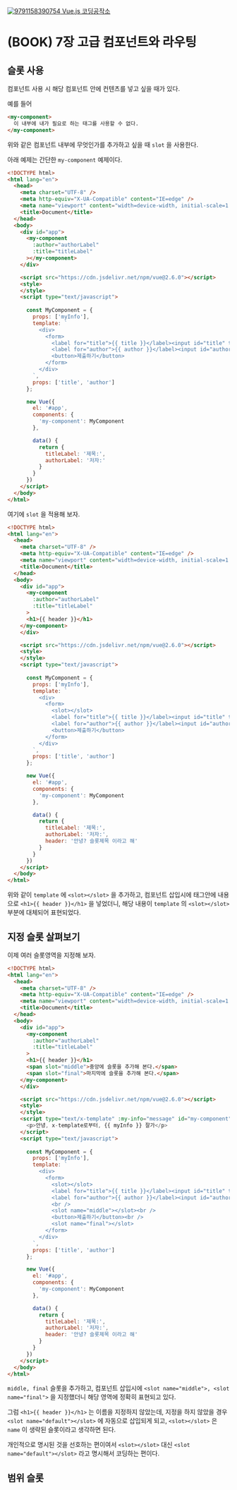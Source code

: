 [![9791158390754](http://image.yes24.com/goods/78872554/800x0) Vue.js 코딩공작소](http://www.yes24.com/Product/Goods/78872554)

# (BOOK) 7장 고급 컴포넌트와 라우팅

## 슬롯 사용

컴포넌트 사용 시 해당 컴포넌트 안에 컨텐츠를 넣고 싶을 때가 있다.

예를 들어

```html
<my-component>
  이 내부에 내가 필요로 하는 태그를 사용할 수 없다.
</my-component>
```

위와 같은 컴포넌트 내부에 무엇인가를 추가하고 싶을 때 `slot` 을 사용한다.

아래 예제는 간단한 `my-component` 예제이다.

```html
<!DOCTYPE html>
<html lang="en">
  <head>
    <meta charset="UTF-8" />
    <meta http-equiv="X-UA-Compatible" content="IE=edge" />
    <meta name="viewport" content="width=device-width, initial-scale=1.0" />
    <title>Document</title>
  </head>
  <body>
    <div id="app">
      <my-component 
        :author="authorLabel"
        :title="titleLabel"
      ></my-component>
    </div>

    <script src="https://cdn.jsdelivr.net/npm/vue@2.6.0"></script>
    <style>
    </style>
    <script type="text/javascript">
    
      const MyComponent = {
        props: ['myInfo'],
        template: `
          <div>
            <form>
              <label for="title">{{ title }}</label><input id="title" type="text" /><br />
              <label for="author">{{ author }}</label><input id="author" type="text" /><br />
              <button>제출하기</button>
            </form>
          </div>
        `,
        props: ['title', 'author']
      };

      new Vue({
        el: '#app',
        components: {
          'my-component': MyComponent
        },

        data() {
          return {
            titleLabel: '제목:',
            authorLabel: '저자:'
          }
        }
      })
    </script>
  </body>
</html>
```

여기에 `slot` 을 적용해 보자.

```html
<!DOCTYPE html>
<html lang="en">
  <head>
    <meta charset="UTF-8" />
    <meta http-equiv="X-UA-Compatible" content="IE=edge" />
    <meta name="viewport" content="width=device-width, initial-scale=1.0" />
    <title>Document</title>
  </head>
  <body>
    <div id="app">
      <my-component 
        :author="authorLabel"
        :title="titleLabel"
      >
      <h1>{{ header }}</h1>
    </my-component>
    </div>

    <script src="https://cdn.jsdelivr.net/npm/vue@2.6.0"></script>
    <style>
    </style>
    <script type="text/javascript">
    
      const MyComponent = {
        props: ['myInfo'],
        template: `
          <div>
            <form>
              <slot></slot>
              <label for="title">{{ title }}</label><input id="title" type="text" /><br />
              <label for="author">{{ author }}</label><input id="author" type="text" /><br />
              <button>제출하기</button>
            </form>
          </div>
        `,
        props: ['title', 'author']
      };

      new Vue({
        el: '#app',
        components: {
          'my-component': MyComponent
        },

        data() {
          return {
            titleLabel: '제목:',
            authorLabel: '저자:',
            header: '안녕? 슬롯제목 이라고 해'
          }
        }
      })
    </script>
  </body>
</html>
```

위와 같이 `template` 에 `<slot></slot>` 을 추가하고, 컴포넌트 삽입시에 태그안에 내용으로 `<h1>{{ header }}</h1>` 을 넣었더니, 해당 내용이 `template` 의 `<slot></slot>` 부분에 대체되어 표현되었다.

## 지정 슬롯 살펴보기

이제 여러 슬롯영역을 지정해 보자.

```html
<!DOCTYPE html>
<html lang="en">
  <head>
    <meta charset="UTF-8" />
    <meta http-equiv="X-UA-Compatible" content="IE=edge" />
    <meta name="viewport" content="width=device-width, initial-scale=1.0" />
    <title>Document</title>
  </head>
  <body>
    <div id="app">
      <my-component 
        :author="authorLabel"
        :title="titleLabel"
      >
      <h1>{{ header }}</h1>
      <span slot="middle">중앙에 슬롯을 추가해 본다.</span>
      <span slot="final">마지막에 슬롯을 추가해 본다.</span>
    </my-component>
    </div>

    <script src="https://cdn.jsdelivr.net/npm/vue@2.6.0"></script>
    <style>
    </style>
    <script type="text/x-template" :my-info="message" id="my-component">
      <p>안녕, x-template로부터, {{ myInfo }} 잘가</p>
    </script>
    <script type="text/javascript">
    
      const MyComponent = {
        props: ['myInfo'],
        template: `
          <div>
            <form>
              <slot></slot>
              <label for="title">{{ title }}</label><input id="title" type="text" /><br />
              <label for="author">{{ author }}</label><input id="author" type="text" /><br />
              <br />
              <slot name="middle"></slot><br />
              <button>제출하기</button><br />
              <slot name="final"></slot>
            </form>
          </div>
        `,
        props: ['title', 'author']
      };

      new Vue({
        el: '#app',
        components: {
          'my-component': MyComponent
        },

        data() {
          return {
            titleLabel: '제목:',
            authorLabel: '저자:',
            header: '안녕? 슬롯제목 이라고 해'
          }
        }
      })
    </script>
  </body>
</html>
```

`middle, final` 슬롯을 추가하고, 컴포넌트 삽입시에 `<slot name="middle">, <slot name="final">` 을 지정했더니 해당 영역에 정확히 표현되고 있다.

그럼 `<h1>{{ header }}</h1>` 는 이름을 지정하지 않았는데, 지정을 하지 않았을 경우 `<slot name="default"></slot>` 에 자동으로 삽입되게 되고, `<slot></slot>` 은 `name` 이 생략된 슬롯이라고 생각하면 된다. 

개인적으로 명시된 것을 선호하는 편이여서 `<slot></slot>` 대신 `<slot name="default"></slot>` 라고 명시해서 코딩하는 편이다.


## 범위 슬롯

